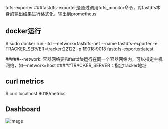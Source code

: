 tdfs-exporter
###fastdfs-exporter是通过调用fdfs_monitor命令，对fastdfs本身的输出结果进行格式化，输出到prometheus

## docker运行

$ sudo docker run -itd  --network=fastdfs-net --name fastdfs-exporter -e TRACKER_SERVER=tracker:22122 -p 19018:9018 fastdfs-exporter:latest

#####--network: 容器网络要和fastdfs运行在同一个容器网络内，可以指定主机网络，如--network=host
#####TRACKER_SERVER：指定tracker地址

## curl metrics

$ curl localhost:9018/metrics

## Dashboard

![image](https://github.com/whithen/fastdfs-exporter/blob/master/FastDFSMonitor.png)

